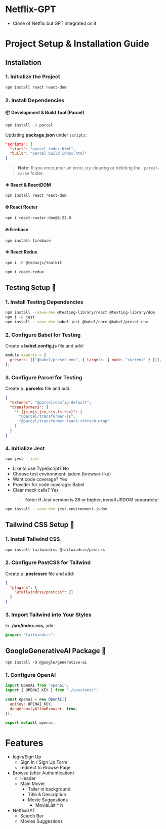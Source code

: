 # Netflix-GPT

- Clone of Netflix but GPT integrated on it

# Project Setup & Installation Guide

## Installation

### 1. Initialize the Project

```sh
npm install react react-dom
```

### 2. Install Dependencies

#### :package: Development & Build Tool (Parcel)

```sh
npm install -D parcel
```

Updating **package.json** under `scripts`:

```json
"scripts": {
  "start": "parcel index.html",
  "build": "parcel build index.html"
}
```

> **Note:** If you encounter an error, try clearing or deleting the `.parcel-cache` folder.

#### :atom_symbol: React & ReactDOM

```sh
npm install react react-dom
```

#### :globe_with_meridians: React Router

```sh
npm i react-router-dom@6.22.0
```

#### :fire: Firebase

```sh
npm install firebase
```

#### :atom_symbol: React Redux

```sh
npm i -D @reduxjs/toolkit
```

```sh
npm i react-redux
```

## Testing Setup :test_tube:

### 1. Install Testing Dependencies

```sh
npm install --save-dev @testing-library/react @testing-library/dom
npm i -D jest
npm install --save-dev babel-jest @babel/core @babel/preset-env
```

### 2. Configure Babel for Testing

Create a **babel.config.js** file and add:

```js
module.exports = {
  presets: [["@babel/preset-env", { targets: { node: "current" } }]],
};
```

### 3. Configure Parcel for Testing

Create a **.parcelrc** file and add:

```json
{
  "extends": "@parcel/config-default",
  "transformers": {
    "*.{js,mjs,jsx,cjs,ts,tsx}": [
      "@parcel/transformer-js",
      "@parcel/transformer-react-refresh-wrap"
    ]
  }
}
```

### 4. Initialize Jest

```sh
npx jest --init
```

- Like to use TypeScript? No
- Choose test environment: jsdom (browser-like)
- Want code coverage? Yes
- Provider for code coverage: Babel
- Clear mock calls? Yes
  > **Note: If Jest version is 28 or higher, install JSDOM separately:**

```sh
npm install --save-dev jest-environment-jsdom
```

## Tailwind CSS Setup :art:

### 1. Install Tailwind CSS

```sh
npm install tailwindcss @tailwindcss/postcss
```

### 2. Configure PostCSS for Tailwind

Create a **.postcssrc** file and add:

```json
{
  "plugins": {
    "@tailwindcss/postcss": {}
  }
}
```

### 3. Import Tailwind into Your Styles

In **./src/index.css**, add:

```css
@import "tailwindcss";
```

## GoogleGenerativeAI Package :robot:

```npm
npm install -D @google/generative-ai
```

### 1. Configure OpenAI

```js
import OpenAI from "openai";
import { OPENAI_KEY } from "./constants";

const openai = new OpenAI({
  apiKey: OPENAI_KEY,
  dangerouslyAllowBrowser: true,
});

export default openai;
```

# Features

- login/Sign Up
  - Sign In / Sign Up Form
  - redirect to Browse Page
- Browse (after Authentication)
  - Header
  - Main Movie
    - Tailer in background
    - Title & Description
    - Movie Suggestions
      - MovieList \* N
- NetflixGPT
  - Search Bar
  - Movies Suggestions
